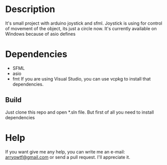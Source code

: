 # Description
It's small project with arduino joystick and sfml. Joystick is using for control of movement of the object, its just a circle now.
It's currently available on Windows because of asio defines


# Dependencies
- SFML
- asio
- fmt
If you are using Visual Studio, you can use vcpkg to install that dependencies.

## Build
Just clone this repo and open *.sln file. But first of all you need to install dependencies

# Help
If you want give me any help, you can write me an e-mail: arryowtf@gmail.com or send a pull request. I'll appreciate it.
